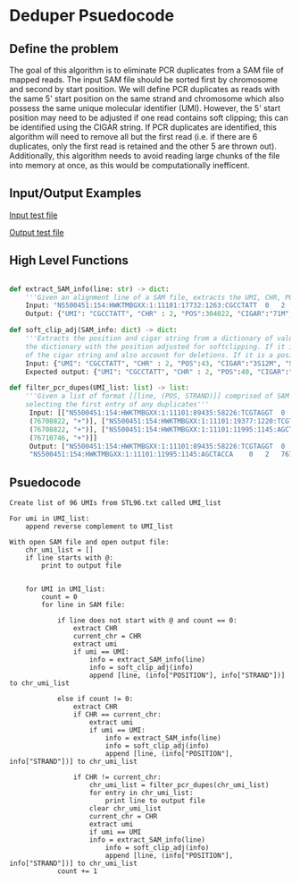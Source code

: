 # Deduper Psuedocode

## Define the problem
The goal of this algorithm is to eliminate PCR duplicates from a SAM file of mapped reads. The input SAM file should be sorted first by chromosome and second by start position. We will define PCR duplicates as reads with the same 5' start position on the same strand and chromosome which also possess the same unique molecular identifier (UMI). However, the 5' start position may need to be adjusted if one read contains soft clipping; this can be identified using the CIGAR string. If PCR duplicates are identified, this algorithm will need to remove all but the first read (i.e. if there are 6 duplicates, only the first read is retained and the other 5 are thrown out). Additionally, this algorithm needs to avoid reading large chunks of the file into memory at once, as this would be computationally inefficent. 

## Input/Output Examples

[Input test file](https://github.com/lenarayneallen/Deduper-lenarayneallen/blob/2e909f8e5527bc93dc2edc5325ecfbdcc0a044fe/input_testfile.sam)

[Output test file](https://github.com/lenarayneallen/Deduper-lenarayneallen/blob/2e909f8e5527bc93dc2edc5325ecfbdcc0a044fe/output_testfile.sam)

## High Level Functions
```python

def extract_SAM_info(line: str) -> dict:
    '''Given an alignment line of a SAM file, extracts the UMI, CHR, POS, CIGAR, and STRAND and returns them in the form of a dictionary.'''
    Input: "NS500451:154:HWKTMBGXX:1:11101:17732:1263:CGCCTATT	0	2	30402279	36	71M	*	0	0	GGCTCCTGCTGTGAGAAGGGATGGGCTGGACTGGCTCTCTTCTCCATGGTTCATGGAGTGGATGATACATT	6<EEEEEEEEEEEEEEEEEEEEEEEEEEEEEEEEEEEEEEEEEEEEEEEEEEEEEEEEEEEEEEEEEEEEE	MD:Z:71	NH:i:1	HI:i:1	NM:i:0	SM:i:36	XQ:i:40	X2:i:0	XO:Z:UU"
    Output: {"UMI": "CGCCTATT", "CHR" : 2, "POS":304022, "CIGAR":"71M", "STRAND":"+"}

def soft_clip_adj(SAM_info: dict) -> dict:
    '''Extracts the position and cigar string from a dictionary of values generated by extract_SAM_info. If soft clipping occurs, it returns
    the dictionary with the position adjusted for softclipping. If it is a negative strand, it needs to look for soft clipping at the end
    of the cigar string and also account for deletions. If it is a positive strand, it needs to look for soft clipping at the beginning of the cigar string'''
    Input: {"UMI": "CGCCTATT", "CHR" : 2, "POS":43, "CIGAR":"3S12M", "STRAND":"+"}
    Expected output: {"UMI": "CGCCTATT", "CHR" : 2, "POS":40, "CIGAR":"3S12M", "STRAND":"+"}

def filter_pcr_dupes(UMI_list: list) -> list:
    '''Given a list of format [[line, (POS, STRAND)]] comprised of SAM file entries with the same UMI and same CHR, return a list of lines with PCR duplicates filtered out, 
    selecting the first entry of any duplicates'''
     Input: [["NS500451:154:HWKTMBGXX:1:11101:89435:58226:TCGTAGGT	0	2	76708822	36	71M	*	0	0	CCTGCTCATGGATACTCTTGAAGGATTGTCCAGTAAACTGGAAGCTGGTTTTGGAAGTTCCTCCTTCACCA	6AEEEEEEEEEEEEEEEEEEEEEEEEEEEEEEEEEEEEEEEEEEEEEEEEEEEEEEEEEEEEEEEEEEEEE	MD:Z:71	NH:i:1	HI:i:1	NM:i:0	SM:i:36	XQ:i:40	X2:i:0	XO:Z:UU",
     (76708822, "+")], ["NS500451:154:HWKTMBGXX:1:11101:19377:1220:TCGTAGGT	0	2	76708822	36	71M	*	0	0	CCTGCTCATGGATACTCTTGAAGGATTGTCCAGTAAACTGGAAGCTGGTTTTGGAAGTTCCTCCTTCACCA	6AEEEEEEEEEEEEEEEEEEEEEEEEEEEEEEEEEEEEEEEEEEEEEEEEEEEEEEEEEEEEEEEEEEEEE	MD:Z:71	NH:i:1	HI:i:1	NM:i:0	SM:i:36	XQ:i:40	X2:i:0	XO:Z:UU",
     (76708822, "+")], ["NS500451:154:HWKTMBGXX:1:11101:11995:1145:AGCTACCA	0	2	76710746	36	71M	*	0	0	TGCATAACTCGTGCTGGTTTCCTCCTTTGTGGGGACGTGATAGGTCGAGTACCTGAAGTCTCTTCTTCTGT	6<EEEEEEEEEEEEEEEEEEEEEEEEEEEEEEEEEEEEEEEEEEEEEEEEEEEEEEEEEEEEEEEEEEEEE	MD:Z:71	NH:i:1	HI:i:1	NM:i:0	SM:i:36	XQ:i:40	X2:i:0	XO:Z:UU",
     (76710746, "+")]]
     Output: ["NS500451:154:HWKTMBGXX:1:11101:89435:58226:TCGTAGGT	0	2	76708822	36	71M	*	0	0	CCTGCTCATGGATACTCTTGAAGGATTGTCCAGTAAACTGGAAGCTGGTTTTGGAAGTTCCTCCTTCACCA	6AEEEEEEEEEEEEEEEEEEEEEEEEEEEEEEEEEEEEEEEEEEEEEEEEEEEEEEEEEEEEEEEEEEEEE	MD:Z:71	NH:i:1	HI:i:1	NM:i:0	SM:i:36	XQ:i:40	X2:i:0	XO:Z:UU",
     "NS500451:154:HWKTMBGXX:1:11101:11995:1145:AGCTACCA	0	2	76710746	36	71M	*	0	0	TGCATAACTCGTGCTGGTTTCCTCCTTTGTGGGGACGTGATAGGTCGAGTACCTGAAGTCTCTTCTTCTGT	6<EEEEEEEEEEEEEEEEEEEEEEEEEEEEEEEEEEEEEEEEEEEEEEEEEEEEEEEEEEEEEEEEEEEEE	MD:Z:71	NH:i:1	HI:i:1	NM:i:0	SM:i:36	XQ:i:40	X2:i:0	XO:Z:UU"]
```

## Psuedocode

```
Create list of 96 UMIs from STL96.txt called UMI_list

For umi in UMI_list:
    append reverse complement to UMI_list

With open SAM file and open output file:
    chr_umi_list = []
    if line starts with @:
        print to output file

    
    for UMI in UMI_list:
        count = 0 
        for line in SAM file:
        
            if line does not start with @ and count == 0:
                extract CHR
                current_chr = CHR
                extract umi
                if umi == UMI:
                    info = extract_SAM_info(line)
                    info = soft_clip_adj(info)
                    append [line, (info["POSITION"], info["STRAND"])] to chr_umi_list

            else if count != 0:
                extract CHR
                if CHR == current_chr:
                    extract umi
                    if umi == UMI:
                        info = extract_SAM_info(line)
                        info = soft_clip_adj(info)
                        append [line, (info["POSITION"], info["STRAND"])] to chr_umi_list

                if CHR != current_chr:
                    chr_umi_list = filter_pcr_dupes(chr_umi_list)
                    for entry in chr_umi_list:
                        print line to output file
                    clear chr_umi_list
                    current_chr = CHR
                    extract umi
                    if umi == UMI
                    info = extract_SAM_info(line)
                        info = soft_clip_adj(info)
                        append [line, (info["POSITION"], info["STRAND"])] to chr_umi_list
            count += 1


```
